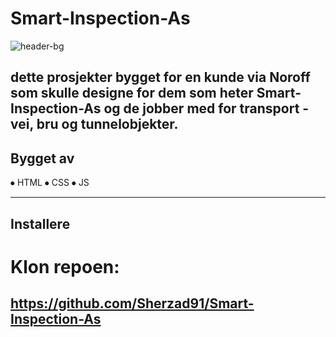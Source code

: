 # Smart-Inspection-As

![header-bg](https://user-images.githubusercontent.com/93314728/173120215-a06b43ca-c0af-413e-8f58-e614159f4b3e.svg)

dette prosjekter bygget for en kunde via Noroff som skulle designe for dem som heter Smart-Inspection-As og de jobber med for transport - vei, bru og tunnelobjekter.
---------------------------------------------------------------------------------------------------------------------------------------------------------------------

Bygget av
-------------
⦁	HTML
⦁	CSS
⦁	JS

----------------------------------------------------------------------------------------------------------------------------------------------------------------

Installere
---------------------------

# Klon repoen:

https://github.com/Sherzad91/Smart-Inspection-As
--------------------------------------------------------------------------
